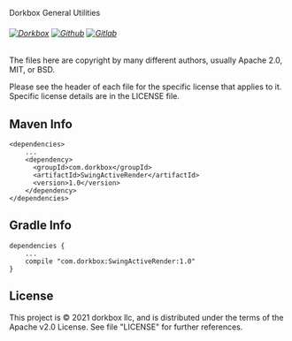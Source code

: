 Dorkbox General Utilities

###### [![Dorkbox](https://badge.dorkbox.com/dorkbox.svg "Dorkbox")](https://git.dorkbox.com/dorkbox/SwingActiveRender) [![Github](https://badge.dorkbox.com/github.svg "Github")](https://github.com/dorkbox/SwingActiveRender) [![Gitlab](https://badge.dorkbox.com/gitlab.svg "Gitlab")](https://gitlab.com/dorkbox/SwingActiveRender)


The files here are copyright by many different authors, usually Apache 2.0, MIT, or BSD. 

Please see the header of each file for the specific license that applies to it. Specific license details are in the LICENSE file.



Maven Info
---------
```
<dependencies>
    ...
    <dependency>
      <groupId>com.dorkbox</groupId>
      <artifactId>SwingActiveRender</artifactId>
      <version>1.0</version>
    </dependency>
</dependencies>
```

Gradle Info
---------
````
dependencies {
    ...
    compile "com.dorkbox:SwingActiveRender:1.0"
}
````


License
---------
This project is © 2021 dorkbox llc, and is distributed under the terms of the Apache v2.0 License. See file "LICENSE" for further 
references.

